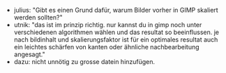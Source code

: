 - julius: "Gibt es einen Grund dafür, warum Bilder vorher in GIMP skaliert werden sollten?"
- utnik: "das ist im prinzip richtig. nur kannst du in gimp noch unter verschiedenen algorithmen wählen und das resultat so beeinflussen. je nach bildinhalt und skalierungsfaktor ist für ein optimales resultat auch ein leichtes schärfen von kanten oder ähnliche nachbearbeitung angesagt."
- dazu: nicht unnötig zu grosse datein hinzufügen.
